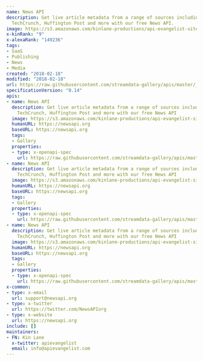 ```yaml
---
name: News API
description: Get live article metadata from a range of sources including BBC News,
  TechCrunch, Huffington Post and more with our free News API.
image: https://s3.amazonaws.com/kinlane-productions/api-evangelist-site/company/26590-newsapi-org.jpg
x-kinRank: "9"
x-alexaRank: "149236"
tags:
- SaaS
- Publishing
- News
- Media
created: "2018-02-18"
modified: "2018-02-18"
url: https://raw.githubusercontent.com/streamdata-gallery/apis/master/_media/news-api/apis.yaml
specificationVersion: "0.14"
apis:
- name: News API
  description: Get live article metadata from a range of sources including BBC News,
    TechCrunch, Huffington Post and more with our free News API
  image: https://s3.amazonaws.com/kinlane-productions/api-evangelist-site/company/26590-newsapi-org.jpg
  humanURL: https://newsapi.org
  baseURL: https://newsapi.org
  tags:
  - Gallery
  properties:
  - type: x-openapi-spec
    url: https://raw.githubusercontent.com/streamdata-gallery/apis/master/_media/news-api/everything-get.md
- name: News API
  description: Get live article metadata from a range of sources including BBC News,
    TechCrunch, Huffington Post and more with our free News API
  image: https://s3.amazonaws.com/kinlane-productions/api-evangelist-site/company/26590-newsapi-org.jpg
  humanURL: https://newsapi.org
  baseURL: https://newsapi.org
  tags:
  - Gallery
  properties:
  - type: x-openapi-spec
    url: https://raw.githubusercontent.com/streamdata-gallery/apis/master/_media/news-api/sources-get.md
- name: News API
  description: Get live article metadata from a range of sources including BBC News,
    TechCrunch, Huffington Post and more with our free News API
  image: https://s3.amazonaws.com/kinlane-productions/api-evangelist-site/company/26590-newsapi-org.jpg
  humanURL: https://newsapi.org
  baseURL: https://newsapi.org
  tags:
  - Gallery
  properties:
  - type: x-openapi-spec
    url: https://raw.githubusercontent.com/streamdata-gallery/apis/master/_media/news-api/top-headlines-get.md
x-common:
- type: x-email
  url: support@newsapi.org
- type: x-twitter
  url: https://twitter.com/NewsAPIorg
- type: x-website
  url: https://newsapi.org
include: []
maintainers:
- FN: Kin Lane
  x-twitter: apievangelist
  email: info@apievangelist.com
---
```

